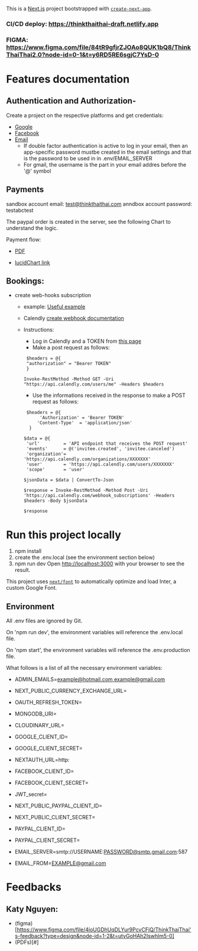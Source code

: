 This is a [Next.js](https://nextjs.org/) project bootstrapped with [`create-next-app`](https://github.com/vercel/next.js/tree/canary/packages/create-next-app).

### CI/CD deploy: https://thinkthaithai-draft.netlify.app

### FIGMA: https://www.figma.com/file/84tR9gfjrZJOAo8QUK1bQ8/ThinkThaiThai2.0?node-id=0-1&t=y6RD5RE6sgjC7YsD-0


# Features documentation

 ## Authentication and Authorization-

  Create a project on the respective platforms and get credentials:
  - [Google](https://console.developers.google.com/apis/credentials)
  - [Facebook]()
  - [Email](https://next-auth.js.org/providers/email)
    - If double factor authentication is active to log in your email, then an app-specific password mustbe created in the email settings and that is the password to be used in in .env/EMAIL_SERVER
    - For gmail, the username is the part in your email addres before the '@' symbol

 ## Payments

 sandbox account email: test@thinkthaithai.com
 anndbox account password: testabctest

The paypal order is created in the server, see the following Chart to understand the logic.

Payment flow:
- [PDF](https://github.com/2gi3/thinkthaithai2/blob/main/documentation/Payment_flow.pdf)

- [lucidChart link](https://lucid.app/lucidchart/4b5a8ddb-e13c-45a9-b0a5-b99c8daa633d/edit?viewport_loc=-616%2C671%2C2585%2C964%2C0_0&invitationId=inv_fae12b37-73ff-4859-a6cf-e65c5e02d586)

 ## Bookings:

 
  - create web-hooks subscription
    - example: [Useful example](https://ngrok.com/docs/integrations/calendly/webhooks/#setup-webhook)

    - Calendly [create webhook documentation](https://developer.calendly.com/api-docs/c1ddc06ce1f1b-create-webhook-subscription)

    - Instructions: 
      - Log in Calendly and a TOKEN from [this page](https://calendly.com/integrations/api_webhooks)
      - Make a post request as follows:
      ```
       $headers = @{
       "authorization" = "Bearer TOKEN"
       }

      Invoke-RestMethod -Method GET -Uri "https://api.calendly.com/users/me" -Headers $headers

      ```
      - Use the informations received in the response to make a POST request as follows: 
      ```
       $headers = @{
            'Authorization' = 'Bearer TOKEN'
           'Content-Type'  = 'application/json'
        }

      $data = @{
       'url'         = 'API endpoint that receives the POST request'
       'events'      = @('invitee.created', 'invitee.canceled')
       'organization'= 'https://api.calendly.com/organizations/XXXXXXX'
       'user'        = 'https://api.calendly.com/users/XXXXXXX'
       'scope'       = 'user'
  
      $jsonData = $data | ConvertTo-Json
   
      $response = Invoke-RestMethod -Method Post -Uri 'https://api.calendly.com/webhook_subscriptions' -Headers $headers -Body $jsonData
   
      $response
      ```
      



# Run this project locally

1. npm install
2. create the .env.local (see the environment section below)
3. npm run dev
Open [http://localhost:3000](http://localhost:3000) with your browser to see the result.


This project uses [`next/font`](https://nextjs.org/docs/basic-features/font-optimization) to automatically optimize and load Inter, a custom Google Font.

## Environment
All .env files are ignored by Git.

On 'npm run dev', the environment variables will reference the .env.local file.

On 'npm start', the environment variables will reference the .env.production file.

What follows is a list of all the necessary environment variables:

   - ADMIN_EMAILS=example@hotmail.com,example@gmail.com

   - NEXT_PUBLIC_CURRENCY_EXCHANGE_URL=

   - OAUTH_REFRESH_TOKEN=

   - MONGODB_URI=

   - CLOUDINARY_URL=

   - GOOGLE_CLIENT_ID=

   - GOOGLE_CLIENT_SECRET=

   - NEXTAUTH_URL=http:

   - FACEBOOK_CLIENT_ID=

   - FACEBOOK_CLIENT_SECRET=

   - JWT_secret=

   - NEXT_PUBLIC_PAYPAL_CLIENT_ID=

   - NEXT_PUBLIC_CLIENT_SECRET=

   - PAYPAL_CLIENT_ID=

   - PAYPAL_CLIENT_SECRET=
    
   - EMAIL_SERVER=smtp://USERNAME:PASSWORD@smtp.gmail.com:587
   - EMAIL_FROM=EXAMPLE@gmail.com


# Feedbacks

## Katy Nguyen: 
- (figma)[https://www.figma.com/file/4ioUGDhUqDLYur9PcvCFjQ/ThinkThaiThai's-feedback?type=design&node-id=1-2&t=utyGoHAh2Iswhlm5-0]
- (PDFs)[#]